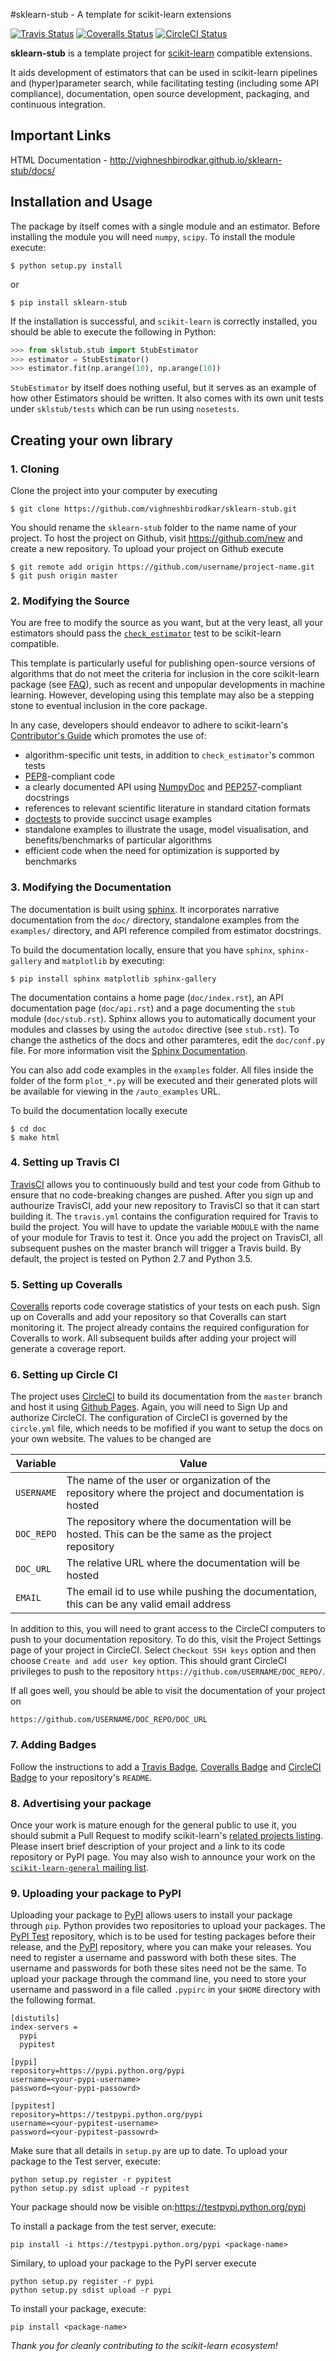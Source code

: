 #sklearn-stub - A template for scikit-learn extensions

[![Travis Status](https://travis-ci.org/vighneshbirodkar/sklearn-stub.svg?branch=master)](https://travis-ci.org/vighneshbirodkar/sklearn-stub)
[![Coveralls Status](https://coveralls.io/repos/vighneshbirodkar/sklearn-stub/badge.svg?branch=master&service=github)](https://coveralls.io/r/vighneshbirodkar/sklearn-stub)
[![CircleCI Status](https://circleci.com/gh/vighneshbirodkar/sklearn-stub.svg?style=shield&circle-token=:circle-token)](https://circleci.com/gh/vighneshbirodkar/sklearn-stub/tree/master)

**sklearn-stub** is a template project for [scikit-learn](http://scikit-learn.org/) 
compatible extensions.

It aids development of estimators that can be used in scikit-learn pipelines
and (hyper)parameter search, while facilitating testing (including some API
compliance), documentation, open source development, packaging, and continuous
integration.

## Important Links
HTML Documentation - http://vighneshbirodkar.github.io/sklearn-stub/docs/

## Installation and Usage
The package by itself comes with a single module and an estimator. Before
installing the module you will need `numpy`, `scipy`.
To install the module execute:
```shell
$ python setup.py install
```
or 
```
$ pip install sklearn-stub
```

If the installation is successful, and `scikit-learn` is correctly installed,
you should be able to execute the following in Python:
```python
>>> from sklstub.stub import StubEstimator
>>> estimator = StubEstimator()
>>> estimator.fit(np.arange(10), np.arange(10))
```

`StubEstimator` by itself does nothing useful, but it serves as an example of
how other Estimators should be written. It also comes with its own unit
tests under `sklstub/tests` which can be run using `nosetests`.

## Creating your own library
### 1. Cloning
Clone the project into your computer by executing
```shell
$ git clone https://github.com/vighneshbirodkar/sklearn-stub.git
```
You should rename the `sklearn-stub` folder to the name name of your project.
To host the project on Github, visit https://github.com/new and create a new
repository. To upload your project on Github execute
```shell
$ git remote add origin https://github.com/username/project-name.git
$ git push origin master
```

### 2. Modifying the Source
You are free to modify the source as you want, but at the very least, all your
estimators should pass the [`check_estimator`](http://scikit-learn.org/stable/modules/generated/sklearn.utils.estimator_checks.check_estimator.html#sklearn.utils.estimator_checks.check_estimator)
test to be scikit-learn compatible.

This template is particularly useful for publishing open-source versions of
algorithms that do not meet the criteria for inclusion in the core scikit-learn
package (see [FAQ](http://scikit-learn.org/stable/faq.html)), such as recent
and unpopular developments in machine learning.
However, developing using this template may also be a stepping stone to
eventual inclusion in the core package.

In any case, developers should endeavor to adhere to scikit-learn's
[Contributor's Guide](http://scikit-learn.org/stable/developers/) which promotes
the use of:
* algorithm-specific unit tests, in addition to `check_estimator`'s common tests
* [PEP8](https://www.python.org/dev/peps/pep-0008/)-compliant code
* a clearly documented API using [NumpyDoc](https://github.com/numpy/numpydoc)
  and [PEP257](https://www.python.org/dev/peps/pep-0257/)-compliant docstrings
* references to relevant scientific literature in standard citation formats
* [doctests](https://docs.python.org/3/library/doctest.html) to provide
  succinct usage examples
* standalone examples to illustrate the usage, model visualisation, and
  benefits/benchmarks of particular algorithms
* efficient code when the need for optimization is supported by benchmarks

### 3. Modifying the Documentation

The documentation is built using [sphinx](http://www.sphinx-doc.org/en/stable/).
It incorporates narrative documentation from the `doc/` directory, standalone
examples from the `examples/` directory, and API reference compiled from
estimator docstrings.

To build the documentation locally, ensure that you have `sphinx`,
`sphinx-gallery` and `matplotlib` by executing:
```shell
$ pip install sphinx matplotlib sphinx-gallery
```
The documentation contains a home page (`doc/index.rst`), an API
documentation page (`doc/api.rst`) and a page documenting the `stub` module 
(`doc/stub.rst`). Sphinx allows you to automatically document your modules and
classes by using the `autodoc` directive (see `stub.rst`). To change the
asthetics of the docs and other paramteres, edit the `doc/conf.py` file. For
more information visit the [Sphinx Documentation](http://www.sphinx-doc.org/en/stable/contents.html).

You can also add code examples in the `examples` folder. All files inside
the folder of the form `plot_*.py` will be executed and their generated
plots will be available for viewing in the `/auto_examples` URL.

To build the documentation locally execute
```shell
$ cd doc
$ make html
```

### 4. Setting up Travis CI
[TravisCI](https://travis-ci.org/) allows you to continuously build and test
your code from Github to ensure that no code-breaking changes are pushed. After
you sign up and authourize TravisCI, add your new repository to TravisCI so that
it can start building it. The `travis.yml` contains the configuration required
for Travis to build the project. You will have to update the variable `MODULE`
with the name of your module for Travis to test it. Once you add the project on
TravisCI, all subsequent pushes on the master branch will trigger a Travis
build. By default, the project is tested on Python 2.7 and Python 3.5.

### 5. Setting up Coveralls
[Coveralls](https://coveralls.io/) reports code coverage statistics of your
tests on each push. Sign up on Coveralls and add your repository so that
Coveralls can start monitoring it. The project already contains the required
configuration for Coveralls to work. All subsequent builds after adding your
project will generate a coverage report.

### 6. Setting up Circle CI
The project uses [CircleCI](https://circleci.com/) to build its documentation
from the `master` branch and host it using [Github Pages](https://pages.github.com/).
Again,  you will need to Sign Up and authorize CircleCI. The configuration
of CircleCI is governed by the `circle.yml` file, which needs to be mofified
if you want to setup the docs on your own website. The values to be changed
are

| Variable | Value|
|----------|------|
| `USERNAME`  | The name of the user or organization of the repository where the project and documentation is hosted  |
| `DOC_REPO` | The repository where the documentation will be hosted. This can be the same as the project repository |
| `DOC_URL` | The relative URL where the documentation will be hosted |
| `EMAIL` | The email id to use while pushing the documentation, this can be any valid email address |

In addition to this, you will need to grant access to the CircleCI computers
to push to your documentation repository. To do this, visit the Project Settings
page of your project in CircleCI. Select `Checkout SSH keys` option and then
choose `Create and add user key` option. This should grant CircleCI privileges
to push to the repository `https://github.com/USERNAME/DOC_REPO/`.

If all goes well, you should be able to visit the documentation of your project
on 
```
https://github.com/USERNAME/DOC_REPO/DOC_URL
```

### 7. Adding Badges

Follow the instructions to add a [Travis Badge](https://docs.travis-ci.com/user/status-images/), 
[Coveralls Badge](https://coveralls.io) and 
[CircleCI Badge](https://circleci.com/docs/status-badges) to your repository's
`README`.

### 8. Advertising your package

Once your work is mature enough for the general public to use it, you should
submit a Pull Request to modify scikit-learn's
[related projects listing](https://github.com/scikit-learn/scikit-learn/edit/master/doc/related_projects.rst).
Please insert brief description of your project and a link to its code
repository or PyPI page.
You may also wish to announce your work on the
[`scikit-learn-general` mailing list](https://lists.sourceforge.net/lists/listinfo/scikit-learn-general).

### 9. Uploading your package to PyPI

Uploading your package to [PyPI](https://pypi.python.org/pypi) allows users to
install your package through `pip`. Python provides two repositories to upload
your packages. The [PyPI Test](https://testpypi.python.org/pypi) repository,
which is to be used for testing packages before their release, and the
[PyPI](https://pypi.python.org/pypi) repository, where you can make your
releases. You need to register a username and password with both these sites.
The username and passwords for both these sites need not be the same. To upload
your package through the command line, you need to store your username and
password in a file called `.pypirc` in your `$HOME` directory with the
following format.

```shell
[distutils]
index-servers =
  pypi
  pypitest

[pypi]
repository=https://pypi.python.org/pypi
username=<your-pypi-username>
password=<your-pypi-passowrd>

[pypitest]
repository=https://testpypi.python.org/pypi
username=<your-pypitest-username>
password=<your-pypitest-passowrd>
```
Make sure that all details in `setup.py` are up to date. To upload your package
to the Test server, execute:
```
python setup.py register -r pypitest
python setup.py sdist upload -r pypitest
```
Your package should now be visible on:https://testpypi.python.org/pypi

To install a package from the test server, execute:
```
pip install -i https://testpypi.python.org/pypi <package-name>
```

Similary, to upload your package to the PyPI server execute
```
python setup.py register -r pypi
python setup.py sdist upload -r pypi
```
To install your package, execute:
```
pip install <package-name>
```

*Thank you for cleanly contributing to the scikit-learn ecosystem!*
